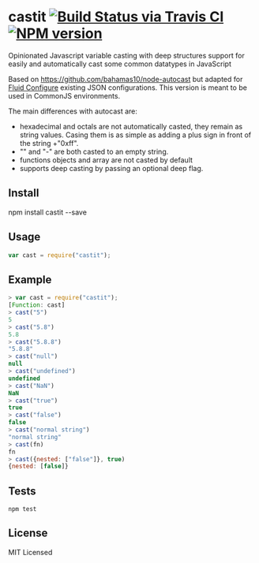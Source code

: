 # castit [![Build Status via Travis CI](https://travis-ci.org/bermi/castit.svg)](https://travis-ci.org/bermi/castit) [![NPM version](http://img.shields.io/npm/v/castit.svg)](https://www.npmjs.org/package/castit)

Opinionated Javascript variable casting with deep structures support for
easily and automatically cast some common datatypes in JavaScript

Based on https://github.com/bahamas10/node-autocast but adapted for
[Fluid Configure](http://www.fluid.com/software/product-customization)
existing JSON configurations. This version is meant to be used in CommonJS
environments.

The main differences with autocast are:

- hexadecimal and octals are not automatically casted, they remain as string
  values. Casing them is as simple as adding a plus sign in front of the string
  +"0xff".
- "" and "-" are both casted to an empty string.
- functions objects and array are not casted by default
- supports deep casting by passing an optional deep flag.

## Install

  npm install castit --save


## Usage

``` js
var cast = require("castit");
```

## Example

``` js
> var cast = require("castit");
[Function: cast]
> cast("5")
5
> cast("5.8")
5.8
> cast("5.8.8")
"5.8.8"
> cast("null")
null
> cast("undefined")
undefined
> cast("NaN")
NaN
> cast("true")
true
> cast("false")
false
> cast("normal string")
"normal string"
> cast(fn)
fn
> cast({nested: ["false"]}, true)
{nested: [false]}
```


## Tests

    npm test

## License

MIT Licensed
